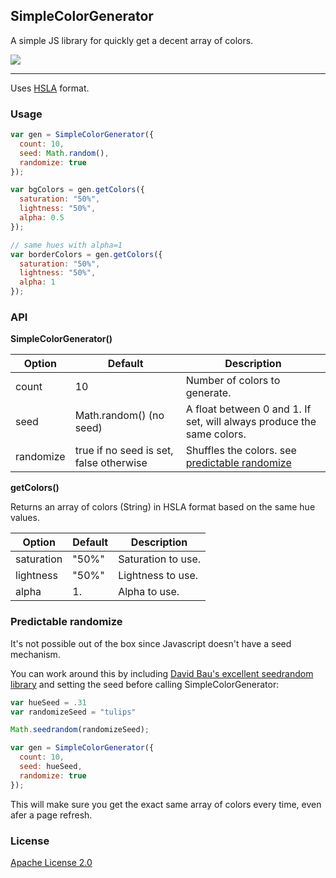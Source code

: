 ## SimpleColorGenerator

A simple JS library for quickly get a decent array of colors.

![](https://raw.github.com/benji/simple-color-generator/master/samples.png)

---

Uses [HSLA](https://www.w3.org/wiki/CSS/Properties/color/HSLA) format.

### Usage

```javascript
var gen = SimpleColorGenerator({
  count: 10,
  seed: Math.random(),
  randomize: true
});

var bgColors = gen.getColors({
  saturation: "50%",
  lightness: "50%",
  alpha: 0.5
});

// same hues with alpha=1
var borderColors = gen.getColors({
  saturation: "50%",
  lightness: "50%",
  alpha: 1
});
```

### API

**SimpleColorGenerator()**

| Option    | Default                                 | Description                                                           |
| --------- | --------------------------------------- | --------------------------------------------------------------------- |
| count     | 10                                      | Number of colors to generate.                                         |
| seed      | Math.random() (no seed)                 | A float between 0 and 1. If set, will always produce the same colors. |
| randomize | true if no seed is set, false otherwise | Shuffles the colors. see [predictable randomize](#predictable-randomize)                                                  |

**getColors()**

Returns an array of colors (String) in HSLA format based on the same hue values.

| Option     | Default | Description        |
| ---------- | ------- | ------------------ |
| saturation | "50%"   | Saturation to use. |
| lightness  | "50%"   | Lightness to use.  |
| alpha      | 1.      | Alpha to use.      |

### Predictable randomize

It's not possible out of the box since Javascript doesn't have a seed mechanism.

You can work around this by including [David Bau's excellent seedrandom library](https://github.com/davidbau/seedrandom) and setting the seed before calling SimpleColorGenerator:

```javascript
var hueSeed = .31
var randomizeSeed = "tulips"

Math.seedrandom(randomizeSeed);

var gen = SimpleColorGenerator({
  count: 10,
  seed: hueSeed,
  randomize: true
});
```

This will make sure you get the exact same array of colors every time, even afer a page refresh.

### License

[Apache License 2.0](LICENSE)
